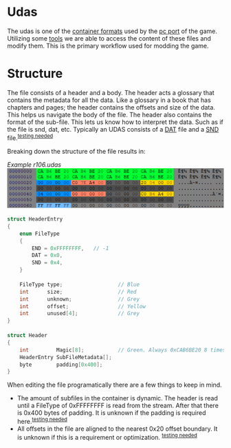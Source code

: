 # Udas

The udas is one of the [container formats](https://en.wikipedia.org/wiki/Container_format_(computing)) used by the [pc port](main.md) of the game. Utilizing some [tools](tools.md) we are able to access the content of these files and modify them. This is the primary workflow used for modding the game. 



# Structure
The file consists of a header and a body. The header acts a glossary that contains the metadata for all the data. Like a glossary in a book that has chapters and pages; the header contains the offsets and size of the data. This helps us navigate the body of the file. The header also contains the format of the sub-file. This lets us know how to interpret the data. Such as if the file is snd, dat, etc. Typically an UDAS consists of a [DAT](dat.md) file and a [SND](snd.md) file.<sup>[testing needed](https://github.com/Zatarita/re4-wiki/issues/new?title=update-UDAS_SubFile_Supported_Types)</sup>

Breaking down the structure of the file results in:

*Example r106.udas*<br>
![Udas Header Hex](images/UDAS_header_hex.png)
```c
struct HeaderEntry
{
    enum FileType
    {
        END = 0xFFFFFFFF,   // -1
        DAT = 0x0,
        SND = 0x4,
    }

    FileType type;                  // Blue
    int      size;                  // Red
    int      unknown;               // Grey
    int      offset;                // Yellow
    int      unused[4];             // Grey
}

struct Header
{
    int         Magic[8];           // Green. Always 0xCAB6BE20 8 times
    HeaderEntry SubFileMetadata[];
    byte        padding[0x400];
}
```

When editing the file programatically there are a few things to keep in mind.
* The amount of subfiles in the container is dynamic. The header is read until a FileType of 0xFFFFFFFF is read from the stream. After that there is 0x400 bytes of padding. It is unknown if the padding is required here.<sup>[testing needed](https://github.com/Zatarita/re4-wiki/issues/new?title=update-UDAS_Padding_Requirement)</sup>
* All offsets in the file are aligned to the nearest 0x20 offset boundary. It is unknown if this is a requirement or optimization. <sup>[testing needed](https://github.com/Zatarita/re4-wiki/issues/new?title=update-UDAS_Alignment_Requirement)</sup>




